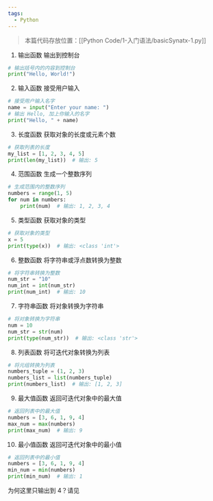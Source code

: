 ```yaml
---
tags:
  - Python
---
```

>本篇代码存放位置：[[Python Code/1-入门语法/basicSynatx-1.py]]

1. 输出函数
    输出到控制台

```python
# 输出括号内的内容到控制台
print("Hello, World!") 
```

2. 输入函数
    接受用户输入

```python
# 接受用户输入名字
name = input("Enter your name: ")
# 输出 Hello, 加上你输入的名字
print("Hello, " + name)
```

3. 长度函数
    获取对象的长度或元素个数

```python
# 获取列表的长度
my_list = [1, 2, 3, 4, 5]
print(len(my_list))  # 输出: 5
```

4. 范围函数
    生成一个整数序列

```python
# 生成范围内的整数序列
numbers = range(1, 5)
for num in numbers:
    print(num)  # 输出: 1, 2, 3, 4
```

5. 类型函数
    获取对象的类型

```python
# 获取对象的类型
x = 5
print(type(x))  # 输出: <class 'int'>
```

6. 整数函数
    将字符串或浮点数转换为整数

```python
# 将字符串转换为整数
num_str = "10"
num_int = int(num_str)
print(num_int)  # 输出: 10
```

7. 字符串函数
    将对象转换为字符串

```python
# 将对象转换为字符串
num = 10
num_str = str(num)
print(type(num_str))  # 输出: <class 'str'>
```

8. 列表函数
    将可迭代对象转换为列表

```python
# 将元组转换为列表
numbers_tuple = (1, 2, 3)
numbers_list = list(numbers_tuple)
print(numbers_list)  # 输出: [1, 2, 3]
```

9. 最大值函数
    返回可迭代对象中的最大值

```python
# 返回列表中的最大值
numbers = [3, 6, 1, 9, 4]
max_num = max(numbers)
print(max_num)  # 输出: 9
```

10. 最小值函数
    返回可迭代对象中的最小值

```python
# 返回列表中的最小值
numbers = [3, 6, 1, 9, 4]
min_num = min(numbers)
print(min_num)  # 输出: 1
``` 

为何这里只输出到 4？请见